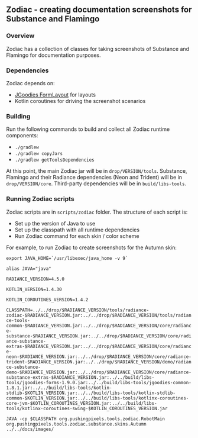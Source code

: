 ## Zodiac - creating documentation screenshots for Substance and Flamingo

### Overview

Zodiac has a collection of classes for taking screenshots of Substance and Flamingo for documentation purposes.

### Dependencies

Zodiac depends on:
* [JGoodies FormLayout](http://www.jgoodies.com/freeware/libraries/forms/) for layouts
* Kotlin coroutines for driving the screenshot scenarios

### Building

Run the following commands to build and collect all Zodiac runtime components:

* `./gradlew`
* `./gradlew copyJars`
* `./gradlew getToolsDependencies`

At this point, the main Zodiac jar will be in `drop/VERSION/tools`. Substance, Flamingo and their Radiance dependencies (Neon and Trident) will be in `drop/VERSION/core`. Third-party dependencies will be in `build/libs-tools`.

### Running Zodiac scripts

Zodiac scripts are in `scripts/zodiac` folder. The structure of each script is:

* Set up the version of Java to use
* Set up the classpath with all runtime dependencies
* Run Zodiac command for each skin / color scheme

For example, to run Zodiac to create screenshots for the Autumn skin:

``` export JAVA_HOME=`/usr/libexec/java_home -v 9` ```

`alias JAVA="java"`

`RADIANCE_VERSION=4.5.0`

`KOTLIN_VERSION=1.4.30`

`KOTLIN_COROUTINES_VERSION=1.4.2`

`CLASSPATH=../../drop/$RADIANCE_VERSION/tools/radiance-zodiac-$RADIANCE_VERSION.jar:../../drop/$RADIANCE_VERSION/tools/radiance-tools-common-$RADIANCE_VERSION.jar:../../drop/$RADIANCE_VERSION/core/radiance-substance-$RADIANCE_VERSION.jar:../../drop/$RADIANCE_VERSION/core/radiance-substance-extras-$RADIANCE_VERSION.jar:../../drop/$RADIANCE_VERSION/core/radiance-neon-$RADIANCE_VERSION.jar:../../drop/$RADIANCE_VERSION/core/radiance-trident-$RADIANCE_VERSION.jar:../../drop/$RADIANCE_VERSION/demo/radiance-substance-demo-$RADIANCE_VERSION.jar:../../drop/$RADIANCE_VERSION/core/radiance-substance-extras-$RADIANCE_VERSION.jar:../../build/libs-tools/jgoodies-forms-1.9.0.jar:../../build/libs-tools/jgoodies-common-1.8.1.jar:../../build/libs-tools/kotlin-stdlib-$KOTLIN_VERSION.jar:../../build/libs-tools/kotlin-stdlib-common-$KOTLIN_VERSION.jar:../../build/libs-tools/kotlinx-coroutines-core-jvm-$KOTLIN_COROUTINES_VERSION.jar:../../build/libs-tools/kotlinx-coroutines-swing-$KOTLIN_COROUTINES_VERSION.jar`

`JAVA -cp $CLASSPATH org.pushingpixels.tools.zodiac.RobotMain org.pushingpixels.tools.zodiac.substance.skins.Autumn ../../docs/images/`
